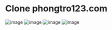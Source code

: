 # Clone phongtro123.com
![image](https://github.com/HuyHonnine/Node_React_Clone/assets/90921066/902646ea-3956-4538-a424-dad9233f8a61)
![image](https://github.com/HuyHonnine/Node_React_Clone/assets/90921066/aa2526ff-7485-4eab-bd79-395cd1ae5728)
![image](https://github.com/HuyHonnine/Node_React_Clone/assets/90921066/35c53894-630a-4b1c-a125-058d5f989294)
![image](https://github.com/HuyHonnine/Node_React_Clone/assets/90921066/eb21c7dc-24d1-4fb9-bc72-8f3e0c1581aa)
